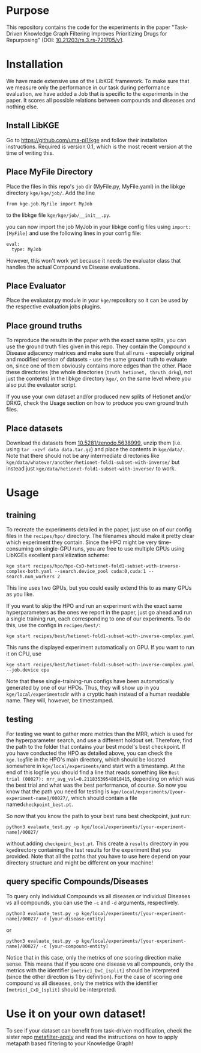 # Purpose

This repository contains the code for the experiments in the paper "Task-Driven Knowledge Graph Filtering Improves Prioritizing Drugs for Repurposing" (DOI: [10.21203/rs.3.rs-721705/v1](https://doi.org/10.21203/rs.3.rs-721705/v1). 

# Installation

We have made extensive use of the LibKGE framework. To make sure that we measure only the performance in our task during performance evaluation, we have added a Job that is specific to the experiments in the paper. It scores all possible relations between compounds and diseases and nothing else. 

## Install LibKGE

Go to https://github.com/uma-pi1/kge and follow their installation instructions. Required is version 0.1, which is the most recent version at the time of writing this.

## Place MyFile Directory

Place the files in this repo's ```job``` dir (MyFile.py, MyFile.yaml) in the libkge directory ```kge/kge/job/```. Add the line 
```
from kge.job.MyFile import MyJob
```
to the libkge file ```kge/kge/job/__init__.py```.

you can now import the job MyJob in your libkge config files using ```import: [MyFile]``` and use the following lines in your config file:

```
eval:
  type: MyJob
```

However, this won't work yet because it needs the evaluator class that handles the actual Compound vs Disease evaluations.

## Place Evaluator

Place the evaluator.py module in your ```kge/```repository so it can be used by the respective evaluation jobs plugins.

## Place ground truths

To reproduce the results in the paper with the exact same splits, you can use the ground truth files given in this repo. They contain the Compound x Disease adjacency matrices and make sure that all runs - especially original and modified version of datasets - use the same ground truth to evaluate on, since one of them obviously contains more edges than the other. Place these directories (the whole directories (```truth_hetionet, thruth_drkg```), not just the contents) in the libkge directory ```kge/```, on the same level where you also put the evaluator script. 

If you use your own dataset and/or produced new splits of Hetionet and/or DRKG, check the Usage section on how to produce you own ground truth files.

## Place datasets

Download the datasets from [10.5281/zenodo.5638999](https://doi.org/10.5281/zenodo.5638999), unzip them (i.e. using ```tar -xzvf data data.tar.gz```) and place the contents in ```kge/data/```. Note that there should not be any intermediate directories like ```kge/data/whatever/another/hetionet-fold1-subset-with-inverse/``` but instead just ```kge/data/hetionet-fold1-subset-with-inverse/``` to work.

# Usage

## training

To recreate the experiments detailed in the paper, just use on of our config files in the ```recipes/hpo/``` directory. The filenames should make it pretty clear which experiment they contain. Since the HPO might be very time-consuming on single-GPU runs, you are free to use multiple GPUs using LibKGEs excellent parallelization scheme:

```
kge start recipes/hpo/hpo-CxD-hetionet-fold1-subset-with-inverse-complex-both.yaml --search.device_pool cuda:0,cuda:1 --search.num_workers 2
```

This line uses two GPUs, but you could easily extend this to as many GPUs as you like.

If you want to skip the HPO and run an experiment with the exact same hyperparameters as the ones we report in the paper, just go ahead and run a single training run, each corresponding to one of our experiments. To do this, use the configs in ```recipes/best/```:

```
kge start recipes/best/hetionet-fold1-subset-with-inverse-complex.yaml
```

This runs the displayed experiment automatically on GPU. If you want to run it on CPU, use


```
kge start recipes/best/hetionet-fold1-subset-with-inverse-complex.yaml --job.device cpu
```

Note that these single-training-run configs have been automatically generated by one of our HPOs. Thus, they will show up in you ```kge/local/experiments```dir with a cryptic hash instead of a human readable name. They will, however, be timestamped.

## testing

For testing we want to gather more metrics than the MRR, which is used for the hyperparameter search, and use a different holdout set.
Therefore, find the path to the folder that contains your best model's best checkpoint. If you have conducted the HPO as detailed above, you can check the ```kge.log```file in the HPO's main directory, which should be located somewhere in ```kge/local/experiments/```and start with a timestamp. At the end of this logfile you should find a line that reads something like ```Best trial (00027): mrr_avg_val=0.21183539548018415```, depending on which was the best trial and what was the best performance, of course. So now you know that the path you need for testing is ```kge/local/experiments/[your-experiment-name]/00027/```, which should contain a file named```checkpoint_best.pt```. 

So now that you know the path to your best runs best checkpoint, just run:

```
python3 evaluate_test.py -p kge/local/experiments/[your-experiment-name]/00027/
```

without adding ```checkpoint_best.pt```. This create a ```results``` directory in you ```kge```directory containing the test results for the experiment that you provided. Note that all the paths that you have to use here depend on your directory structure and might be different on your machine!

## query specific Compounds/Diseases

To query only individual Compounds vs all diseases or individual Diseases vs all compounds, you can use the ```-c``` and ```-d``` arguments, respectively.

```
python3 evaluate_test.py -p kge/local/experiments/[your-experiment-name]/00027/ -d [your-disease-entity]
```
or
```
python3 evaluate_test.py -p kge/local/experiments/[your-experiment-name]/00027/ -c [your-compound-entity]
```

Notice that in this case, only the metrics of one scoring direction make sense. This means that if you score one disease vs all compounds, only the metrics with the identifier ```[metric]_DxC_[split]``` should be interpreted (since the other direction is 1 by definition). For the case of scoring one compound vs all diseases, only the metrics with the identifier ```[metric]_CxD_[split]``` should be interpreted.

# Use it on your own dataset!

To see if your dataset can benefit from task-driven modification, check the sister repo [metafilter-apply](https://github.com/fratajcz/metafilter-apply) and read the instructions on how to apply metapath based filtering to your Knowledge Graph!